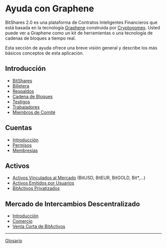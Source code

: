 # Ayuda con Graphene

BitShares 2.0 es una plataforma de Contratos Inteligentes Financieros que está basada en la tecnología [Graphene](https://github.com/cryptonomex/graphene) construida por [Cryptonomex](http://cryptonomex.com). Usted puede ver a Graphene como un kit de herramientas o una tecnología de cadenas de bloques a tiempo real.

Esta sección de ayuda ofrece una breve visión general y describe los más básicos conceptos de esta aplicación.

## Introducción

- [BitShares](introduction/bitshares.md)
- [Billetera](introduction/wallets.md)
- [Respaldos](introduction/backups.md)
- [Cadena de Bloques](introduction/blockchain.md)
- [Testigos](introduction/witness.md)
- [Trabajadores](introduction/workers.md)
- [Miembros de Comité](introduction/committee.md)

## Cuentas

- [Introducción](accounts/general.md)
- [Permisos](accounts/permissions.md)
- [Membresías](accounts/membership.md)

## Activos

- [Activos Vinculados al Mercado](assets/mpa.md) (BitUSD, BitEUR, BitGOLD, Bit\*,...)
- [Activos Emitidos por Usuarios](assets/uia.md)
- [BitActivos Privatizados](assets/privbitassets.md)

## Mercado de Intercambios Descentralizado

- [Introducción](dex/introduction.md)
- [Comercio](dex/trading.md)
- [Venta Corta de BitActivos](dex/shorting.md)

* * *

[Glosario](glossary.md)